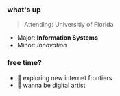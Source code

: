 <!-- this is my personal github read.me --> 

### what's up
> Attending: Universitiy of Florida
- Major: **Information Systems**
- Minor: *Innovation*

### free time?
- 🔭 exploring new internet frontiers
- 🤳 wanna be digital artist

